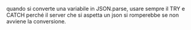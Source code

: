 quando si converte una variabile in JSON.parse, usare sempre il TRY e CATCH perché il server che si aspetta un json si romperebbe se non avviene la conversione.